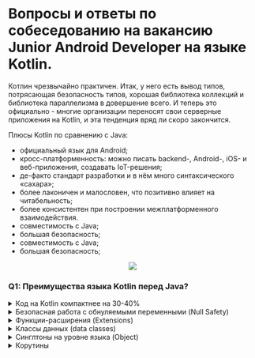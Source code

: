 # Вопросы и ответы по собеседованию на вакансию Junior Android Developer на языке Kotlin.
Котлин чрезвычайно практичен. Итак, у него есть вывод типов, потрясающая безопасность типов, хорошая библиотека коллекций и библиотека параллелизма в довершение всего. И теперь это официально - многие организации переносят свои серверные приложения на Kotlin, и эта тенденция вряд ли скоро закончится. 

Плюсы Kotlin по сравнению с Java:
+ официальный язык для Android;
+ кросс-платформенность: можно писать backend-, Android-, iOS- и веб-приложения, создавать IoT-решения;
+ де-факто стандарт разработки и в нём много синтаксического «сахара»;
+ более лаконичен и малословен, что позитивно влияет на читабельность;
+ более консистентен при построении межплатформенного взаимодействия.
+  совместимость с Java;
+ большая безопасность;
+ совместимость с Java;
+ большая безопасность;

<p align="center">
  <a href="https://www.fullstack.cafe">
  <img src="https://camo.githubusercontent.com/fb9f8045c2a49eec15a7608a6dcac8928a9f92e45bebab3619c9bec17a443c1a/68747470733a2f2f322e62702e626c6f6773706f742e636f6d2f2d45696763415342354b37492f5735373454727a357461492f41414141414141414150452f326967686d464c58576334543679386a6f62595f4c6f4271756930537549364177434c63424741732f73313630302f4b656c6c616e253235324241742532353242576f726b2e676966">
  </a>
</p>


### Q1: Преимущества языка Kotlin перед Java?

<details>
    <summary>Код на Kotlin компактнее на 30-40%</summary>

    Меньше кода = меньше ошибок, выше скорость разработки.
</details>

<details>
    <summary>Безопасная работа с обнуляемыми переменными (Null Safety)</summary>
    
    В отличие от Java, в Kotlin по умолчанию все типы являются non-nullable, то есть не могут принимать значение null. Присвоение или возврат null приведет к ошибке компиляции. Чтобы присвоить переменной значение null, в Kotlin необходимо явно пометить эту переменную как nullable (добавив после типа знак вопроса). В Java же при использовании ссылки на объект с указанным значением null, появляется исключение в виде «NullPointerException!».
</details>

<details>
    <summary>Функции-расширения (Extensions)</summary>
    
    <p>Kotlin позволяет расширять класс путём добавления нового функционала без необходимости наследования от такого класса. Это реализовано с помощью специальных выражений, называемых расширения. Например, вы можете написать новые функции для класса из сторонней библиотеки, которую вы не можете изменить. Такие функции можно вызывать обычным способом, как если бы они были методами исходного класса. Этот механизм называется функцией расширения.</p>
</details>

<details>
    <summary>Классы данных (data classes)</summary>
    
    <p>Разработчику на Java приходится писать много стандартного, но часто встречающегося кода (т.н. шаблонный код или boilerplate). В Kotlin же есть возможность создания специальных классов для определения полей для хранения данных, конструктора, функций сеттеров и геттеров для каждого поля, и функций Hashcode(), toString() и equals(). Для этого достаточно добавить data в определение класса, затем компилятор сделает все сам.</p>
</details>

<details>
    <summary>Синглтоны на уровне языка (Object)</summary>
    
    <p>В Java все должно объявляться внутри класса. Но в Kotlin все иначе. Компоненты могут объявляться за пределами класса, и это автоматически делает их статическими. Поэтому нам не требуется ключевое слово static. В Java статические члены обрабатываются не так, как члены-объекты. Это означает, что для статических членов нам недоступны такие вещи, как реализация интерфейса, помещение экземпляра в ассоциативный список (map) или передача его в качестве параметра методу, который принимает объект. В Kotlin static не является ключевым словом и вместо статических членов используются объекты-компаньоны, позволяющие преодолеть вышеуказанные ограничения. В этом и заключается преимущество. Даже если члены объектов-компаньонов выглядят как статические члены в других языках, во время выполнения они все равно остаются членами экземпляров реальных объектов и могут, например, реализовывать интерфейсы.</p>
</details>

<details>
    <summary>Корутины</summary>
    
    <p>Kotlin предоставляет возможность создавать дополнительные потоки, однако в нем также существуют т.н. корутины (сопрограммы), которые позволяют использовать меньше памяти в сравнении с обычным потоком, т.к. реализованы они без стека. Корутины же в свою очередь способны выполнять интенсивные и длительные задачи методом приостановления выполнения без блокировки потока и его последующего восстановления. Что в дальнейшем позволяет сгенерировать асинхронный код без блокирования, который при его выполнении не отличить от синхронного. К тому же, они генерируют эффектные доп.стили например async или await.</p>
</details>
